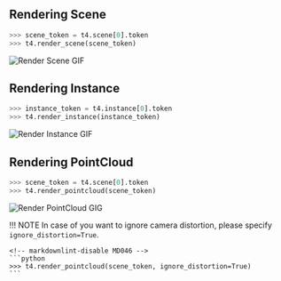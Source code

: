 ## Rendering Scene

```python
>>> scene_token = t4.scene[0].token
>>> t4.render_scene(scene_token)
```

![Render Scene GIF](../assets/render_scene.gif)

## Rendering Instance

```python
>>> instance_token = t4.instance[0].token
>>> t4.render_instance(instance_token)
```

![Render Instance GIF](../assets/render_instance.gif)

## Rendering PointCloud

```python
>>> scene_token = t4.scene[0].token
>>> t4.render_pointcloud(scene_token)
```

![Render PointCloud GIG](../assets/render_pointcloud.gif)

<!-- prettier-ignore-start -->
!!! NOTE
    In case of you want to ignore camera distortion, please specify `ignore_distortion=True`.

    <!-- markdownlint-disable MD046 -->
    ```python
    >>> t4.render_pointcloud(scene_token, ignore_distortion=True)
    ```
<!-- prettier-ignore-end -->
